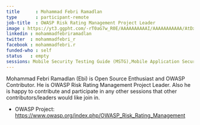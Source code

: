 ```yaml
---
title      : Mohammad Febri Ramadlan
type       : participant-remote
job-title  : OWASP Risk Rating Management Project Leader
image : https://yt3.ggpht.com/-rT0aG7w_R0E/AAAAAAAAAAI/AAAAAAAAAAA/AtDxtHKwIgw/s900-c-k-no-mo-rj-c0xffffff/photo.jpg
linkedin : mohammadfebriramadlan
twitter  : mohammadfebri_r
facebook : mohammadfebri.r
funded-who : self
status   : empty
sessions: Mobile Security Testing Guide (MSTG),Mobile Application Security Verification Standard (MASVS),Application Security Verification Standard,OWASP Risk Rating Management Project,Women in Cyber
---
```


Mohammad Febri Ramadlan (Ebi) is Open Source Enthusiast and OWASP Contributor. He is OWASP Risk Rating Management Project Leader. Also he is happy to contribute and participate in any other sessions that other contributors/leaders would like join in.

* OWASP Project: https://www.owasp.org/index.php/OWASP_Risk_Rating_Management
